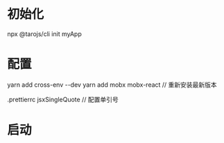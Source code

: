 # 初始化

npx @tarojs/cli init myApp

# 配置

yarn add cross-env --dev
yarn add mobx mobx-react // 重新安装最新版本

.prettierrc
jsxSingleQuote // 配置单引号

# 启动
